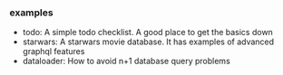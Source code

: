 ### examples

 - todo: A simple todo checklist. A good place to get the basics down
 - starwars: A starwars movie database. It has examples of advanced graphql features
 - dataloader: How to avoid n+1 database query problems 
